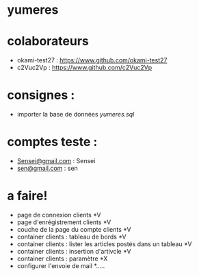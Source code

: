 # yumeres

# colaborateurs
- okami-test27 : https://www.github.com/okami-test27
- c2Vuc2Vp : https://www.github.com/c2Vuc2Vp

# consignes :

- importer la base de données *yumeres.sql*

# comptes teste :

- Sensei@gmail.com : Sensei
- sen@gmail.com : sen

# a faire!

- page de connexion clients *V
- page d'enrégistrement clients *V
- couche de la page du compte clients *V
- container clients : tableau de bords *V
- container clients : lister les articles postés dans un tableau *V
- container clients : insertion d'artivcle *V
- container clients : paramètre *X
- configurer l'envoie de mail *.....